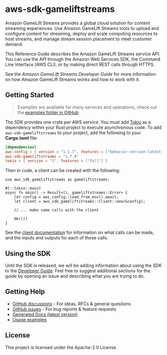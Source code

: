 # aws-sdk-gameliftstreams

Amazon GameLift Streams provides a global cloud solution for content streaming experiences. Use Amazon GameLift Streams tools to upload and configure content for streaming, deploy and scale computing resources to host streams, and manage stream session placement to meet customer demand.

This Reference Guide describes the Amazon GameLift Streams service API. You can use the API through the Amazon Web Services SDK, the Command Line Interface (AWS CLI), or by making direct REST calls through HTTPS.

See the _Amazon GameLift Streams Developer Guide_ for more information on how Amazon GameLift Streams works and how to work with it.

## Getting Started

> Examples are available for many services and operations, check out the
> [examples folder in GitHub](https://github.com/awslabs/aws-sdk-rust/tree/main/examples).

The SDK provides one crate per AWS service. You must add [Tokio](https://crates.io/crates/tokio)
as a dependency within your Rust project to execute asynchronous code. To add `aws-sdk-gameliftstreams` to
your project, add the following to your **Cargo.toml** file:

```toml
[dependencies]
aws-config = { version = "1.1.7", features = ["behavior-version-latest"] }
aws-sdk-gameliftstreams = "1.7.0"
tokio = { version = "1", features = ["full"] }
```

Then in code, a client can be created with the following:

```rust,no_run
use aws_sdk_gameliftstreams as gameliftstreams;

#[::tokio::main]
async fn main() -> Result<(), gameliftstreams::Error> {
    let config = aws_config::load_from_env().await;
    let client = aws_sdk_gameliftstreams::Client::new(&config);

    // ... make some calls with the client

    Ok(())
}
```

See the [client documentation](https://docs.rs/aws-sdk-gameliftstreams/latest/aws_sdk_gameliftstreams/client/struct.Client.html)
for information on what calls can be made, and the inputs and outputs for each of those calls.

## Using the SDK

Until the SDK is released, we will be adding information about using the SDK to the
[Developer Guide](https://docs.aws.amazon.com/sdk-for-rust/latest/dg/welcome.html). Feel free to suggest
additional sections for the guide by opening an issue and describing what you are trying to do.

## Getting Help

* [GitHub discussions](https://github.com/awslabs/aws-sdk-rust/discussions) - For ideas, RFCs & general questions
* [GitHub issues](https://github.com/awslabs/aws-sdk-rust/issues/new/choose) - For bug reports & feature requests
* [Generated Docs (latest version)](https://awslabs.github.io/aws-sdk-rust/)
* [Usage examples](https://github.com/awslabs/aws-sdk-rust/tree/main/examples)

## License

This project is licensed under the Apache-2.0 License.

